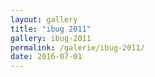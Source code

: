 ```yaml
---
layout: gallery
title: "ibug 2011"
gallery: ibug-2011
permalink: /galerie/ibug-2011/
date: 2016-07-01
---
```


